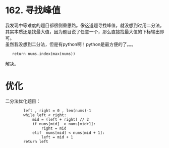 # 162. 寻找峰值 
   
我发现中等难度的题目都很侧重思路。像这道题寻找峰值，就没想到过用二分法。  
其实本质还是找最大值，因为题目说了任意一个，那么直接找最大值的下标输出即可。  
虽然我没想到二分法，但是有python啊！python是最方便的了。。。
```
   return nums.index(max(nums))
```
解决。  

# 优化
  
二分法优化题目：  
```
        left , right = 0 , len(nums)-1
        while left < right:
            mid = (left + right) // 2
            if nums[mid]  > nums[mid+1]:
                right = mid 
            elif  nums[mid] < nums[mid + 1]:
                left = mid + 1
        return left

```
